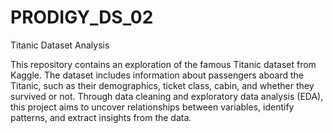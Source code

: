 # PRODIGY_DS_02
Titanic Dataset Analysis

This repository contains an exploration of the famous Titanic dataset from Kaggle. The dataset includes information about passengers aboard the Titanic, such as their demographics, ticket class, cabin, and whether they survived or not. Through data cleaning and exploratory data analysis (EDA), this project aims to uncover relationships between variables, identify patterns, and extract insights from the data.

